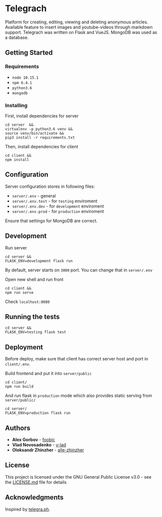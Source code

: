 # Telegrach

Platform for creating, editing, viewing and deleting anonymous articles. Available feature to insert images and youtube-videos through markdown support.
Telegrach was written on Flask and VueJS. MongoDB was used as a database.

## Getting Started

### Requirements
- `node 10.15.1`
- `npm 6.4.1`
- `python3.6`
- `mongodb`

### Installing

First, install dependencies for server 

```
cd server  &&  
virtualenv -p python3.6 venv &&
source venv/bin/activate && 
pip3 install -r requirements.txt
```

Then, install dependencies for client 

```
cd client && 
npm install
```

## Configuration

Server configuration stores in following files:
- `server/.env` - general
- `server/.env.test` - for `testing` enviroment
- `server/.env.dev` - for `development` enviroment
- `server/.env.prod` - for `production` enviroment

Ensure that settings for MongoDB are correct.

## Development

Run server
```
cd server && 
FLASK_ENV=development flask run 
```
By default, server starts on `3000` port. You can change that in `server/.env`

Open new shell and run front
```
cd client && 
npm run serve
```

Check `localhost:8080` 

## Running the tests

```
cd server &&
FLASK_ENV=testing flask test
```

## Deployment

Before deploy, make sure that client has correct server host and port in `client/.env`.  

Build frontend and put it into `server/public`
```
cd client/
npm run build
```

And run flask in `production` mode which also provides static serving from `server/public/`
```
cd server/
FLASK_ENV=production flask run
```

## Authors

* **Alex Gorbov** - [foobic](https://github.com/foobic)
* **Vlad Novosadenko** - [v-lad](https://github.com/v-lad)
* **Oleksandr Zhinzher** - [alle-zhinzher](https://github.com/alle-zhinzher)

## License

This project is licensed under the GNU General Public License v3.0 - see the [LICENSE.md](LICENSE.md) file for details

## Acknowledgments
Inspired by [telegra.ph](https://telegra.ph).

